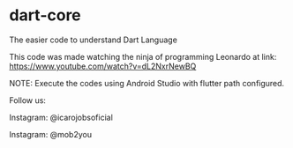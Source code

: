 # dart-core
The easier code to understand Dart Language

This code was made watching the ninja of programming Leonardo at link:
https://www.youtube.com/watch?v=dL2NxrNewBQ

NOTE: Execute the codes using Android Studio with flutter path configured.

Follow us:

Instagram: @icarojobsoficial

Instagram: @mob2you